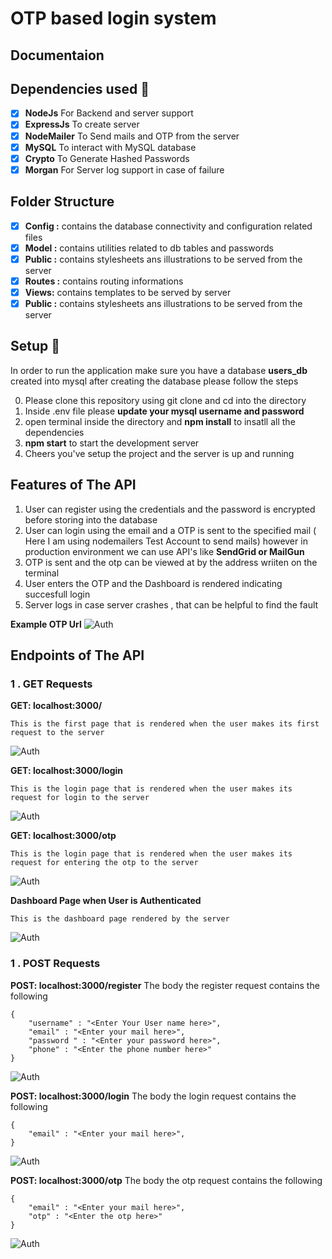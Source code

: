 # OTP based login system

## Documentaion

## Dependencies used :muscle:
- [x] **NodeJs**  For Backend and server support
- [x] **ExpressJs**   To create server 
- [x] **NodeMailer**  To Send mails and OTP from the server
- [x] **MySQL**  To interact with MySQL database
- [x] **Crypto**  To Generate Hashed Passwords 
- [x] **Morgan**  For Server log support in case of failure

## Folder Structure

- [x] **Config :**  contains the database connectivity and configuration related files 
- [x] **Model :**  contains utilities related to db tables and passwords
- [x] **Public :**  contains stylesheets ans illustrations to be served from the server
- [x] **Routes :**  contains routing informations
- [x] **Views:**  contains templates to be served by server
- [x] **Public :**  contains stylesheets ans illustrations to be served from the server

## Setup :rocket:
In order to run the application make sure you have a database **users_db** created into mysql after creating the database please follow the steps <br>

0. Please clone this repository using git clone and cd into the directory
1. Inside .env file please **update your mysql username and password**
2. open terminal inside the directory and **npm install** to insatll all the dependencies
3. **npm start** to start the development server 
4. Cheers you've setup the project and the server is up and running

## Features of The API
1. User can register using the credentials and the password is encrypted before storing into the database
2. User can login using the email and a OTP is sent to the specified mail ( Here I am using nodemailers Test Account to send mails) however in production environment we can use API's like **SendGrid or MailGun**
3. OTP is sent and the otp can be viewed at by the address wriiten on the terminal 
4. User enters the OTP and the Dashboard is rendered indicating succesfull login
5. Server logs in case server crashes , that can be helpful to find the fault


**Example OTP Url**
![Auth](screenshots/terminal.jpg)

## Endpoints of The API

### 1 . GET Requests
**GET: localhost:3000/**

```
This is the first page that is rendered when the user makes its first request to the server
```
![Auth](screenshots/registerPage.jpg)

**GET: localhost:3000/login**

```
This is the login page that is rendered when the user makes its request for login to the server
```
![Auth](screenshots/loginPage.jpg)


**GET: localhost:3000/otp**

```
This is the login page that is rendered when the user makes its request for entering the otp to the server
```
![Auth](screenshots/otpPage.jpg)

**Dashboard Page when User is Authenticated**

```
This is the dashboard page rendered by the server
```
![Auth](screenshots/dashBoardPage.jpg)

### 1 . POST Requests
**POST: localhost:3000/register**
The body the register request contains the following
```
{
    "username" : "<Enter Your User name here>",
    "email" : "<Enter your mail here>",
    "password " : "<Enter your password here>",
    "phone" : "<Enter the phone number here>"
}
```
![Auth](screenshots/register.jpg)

**POST: localhost:3000/login**
The body the login request contains the following
```
{
    "email" : "<Enter your mail here>",
}
```
![Auth](screenshots/login.jpg)

**POST: localhost:3000/otp**
The body the otp request contains the following
```
{
    "email" : "<Enter your mail here>",
    "otp" : "<Enter the otp here>"
}
```
![Auth](screenshots/otp.jpg)



